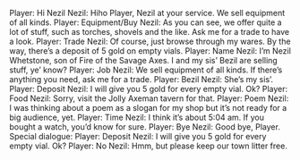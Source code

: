 Player: Hi Nezil
Nezil: Hiho Player, Nezil at your service. We sell equipment of all kinds.
Player: Equipment/Buy
Nezil: As you can see, we offer quite a lot of stuff, such as torches, shovels and the like. Ask me for a trade to have a look.
Player: Trade
Nezil: Of course, just browse through my wares. By the way, there’s a deposit of 5 gold on empty vials.
Player: Name
Nezil: I’m Nezil Whetstone, son of Fire of the Savage Axes. I and my sis’ Bezil are selling stuff, ye’ know?
Player: Job
Nezil: We sell equipment of all kinds. If there’s anything you need, ask me for a trade.
Player: Bezil
Nezil: She’s my sis’.
Player: Deposit
Nezil: I will give you 5 gold for every empty vial. Ok?
Player: Food
Nezil: Sorry, visit the Jolly Axeman tavern for that.
Player: Poem
Nezil: I was thinking about a poem as a slogan for my shop but it’s not ready for a big audience, yet.
Player: Time
Nezil: I think it’s about 5:04 am. If you bought a watch, you’d know for sure.
Player: Bye
Nezil: Good bye, Player.
Special dialogue:
Player: Deposit
Nezil: I will give you 5 gold for every empty vial. Ok?
Player: No
Nezil: Hmm, but please keep our town litter free.
